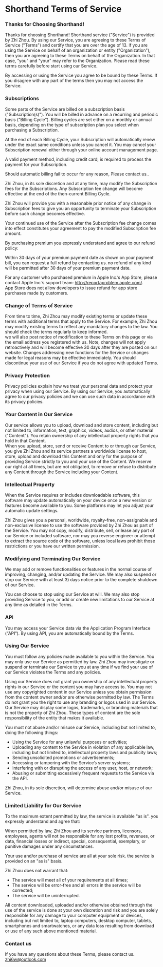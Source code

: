 # Shorthand Terms of Service


### Thanks for Choosing Shorthand!

Thanks for choosing Shorthand! Shorthand service ("Service") is provided by Zhi Zhou. By using our Service, you are agreeing to these Terms of Service ("Terms") and certify that you are over the age of 13. If you are using the Service on behalf of an organization or entity ("Organization"), then you are agreeing to these Terms on behalf of the Organization. In that case, "you" and "your" may refer to the Organization. Please read these terms carefully before start using our Service.

By accessing or using the Service you agree to be bound by these Terms. If you disagree with any part of the terms then you may not access the Service.


### Subscriptions

Some parts of the Service are billed on a subscription basis ("Subscription(s)"). You will be billed in advance on a recurring and periodic basis ("Billing Cycle"). Billing cycles are set either on a monthly or annual basis, depending on the type of subscription plan you select when purchasing a Subscription.

At the end of each Billing Cycle, your Subscription will automatically renew under the exact same conditions unless you cancel it. You may cancel your Subscription renewal either through your online account management page.

A valid payment method, including credit card, is required to process the payment for your Subscription. 

Should automatic billing fail to occur for any reason, Please contact us..

Zhi Zhou, in its sole discretion and at any time, may modify the Subscription fees for the Subscriptions. Any Subscription fee change will become effective at the end of the then-current Billing Cycle.

Zhi Zhou will provide you with a reasonable prior notice of any change in Subscription fees to give you an opportunity to terminate your Subscription before such change becomes effective.

Your continued use of the Service after the Subscription fee change comes into effect constitutes your agreement to pay the modified Subscription fee amount.

By purchasing premium you expressly understand and agree to our refund policy:

Within  30 days of your premium payment date as shown on your payment bill, you can request a full refund by contacting us. no refund of any kind will be permitted after 30 days of your premium payment date.

For any customer who purchased premium in Apple Inc.’s App Store, please contact Apple Inc.’s support team: http://reportaproblem.apple.com/.   
App Store does not allow developers to issue refund for app store purchases made by customers.


### Change of Terms of Service

From time to time, Zhi Zhou may modify existing terms or update these terms with additional terms that apply to the Service. For example, Zhi Zhou may modify existing terms to reflect any mandatory changes to the law. You should check the terms regularly to keep informed.  
we will also post notice of modification to these Terms on this page or via the email address you registered with us. Note, changes will not apply retroactively and will become effective 30 days after they are posted on our website. Changes addressing new functions for the Service or changes made for legal reasons may be effective immediately. You should discontinue your use of our Service if you do not agree with updated Terms.


### Privacy Protection

Privacy policies explain how we treat your personal data and protect your privacy when using our Service. By using our Service, you automatically agree to our privacy policies and we can use such data in accordance with its privacy policies.


### Your Content in Our Service

Our service allows you to upload, download and store content, including but not limited to, information, text, graphics, videos, audios, or other material ("Content"). You retain ownership of any intellectual property rights that you hold in that Content.   
When you upload, store, send or receive Content to or through our Service, you give Zhi Zhou and its service partners a worldwide license to host, store, upload and download this Content and only for the purpose of providing Service strictly to you and your use of the Content. We reserve our right at all times, but are not obligated, to remove or refuse to distribute any Content through the Service including your Content.


### Intellectual Property

When the Service requires or includes downloadable software, this software may update automatically on your device once a new version or features become available to you. Some platforms may let you adjust your automatic update settings.

Zhi Zhou gives you a personal, worldwide, royalty-free, non-assignable and non-exclusive license to use the software provided by Zhi Zhou as part of the Service. You may not copy, modify, distribute, sell, or lease any part of our Service or included software, nor may you reverse engineer or attempt to extract the source code of the software, unless local laws prohibit those restrictions or you have our written permission.


### Modifying and Terminating Our Service

We may add or remove functionalities or features in the normal course of improving, changing, and/or updating the Service. We may also suspend or stop our Service with at least 3) days notice prior to the complete shutdown of our Service.

You can choose to stop using our Service at will. We may also stop providing Service to you, or add or create new limitations to our Service at any time as detailed in the Terms.


### API

You may access your Service data via the Application Program Interface (“API”). By using API, you are automatically bound by the Terms.


### Using Our Service

You must follow any policies made available to you within the Service. You may only use our Service as permitted by law. Zhi Zhou may investigate or suspend or terminate our Service to you at any time if we find your use of our Service violates the Terms and any policies.

Using our Service does not grant you ownership of any intellectual property rights in our Service or the content you may have access to. You may not use any copyrighted content in our Service unless you obtain permission from the content owner and/or are otherwise permitted by law. The Terms do not grant you the right to use any branding or logos used in our Service. Our Service may display some logos, trademarks, or branding materials that is not the property of Zhi Zhou. These types of content are the sole responsibility of the entity that makes it available.

You must not abuse and/or misuse our Service, including but not limited to, doing the following things:

* Using the Service for any unlawful purposes or activities;
* Uploading any content to the Service in violation of any applicable law, including but not limited to, intellectual property laws and publicity laws;
* Sending unsolicited promotions or advertisements;
* Accessing or tampering with the Service’s server systems;
* Interfering with or disrupting the access of any user, host, or network;
* Abusing or submitting excessively frequent requests to the Service via the API.

Zhi Zhou, in its sole discretion, will determine abuse and/or misuse of our Service.


### Limited Liability for Our Service

To the maximum extent permitted by law, the service is available "as is". you expressly understand and agree that:

When permitted by law, Zhi Zhou and its service partners, licensors, employees, agents will not be responsible for any lost profits, revenues, or data, financial losses or indirect, special, consequential, exemplary, or punitive damages under any circumstances.

Your use and/or purchase of service are all at your sole risk. the service is provided on an "as is" basis.

Zhi Zhou does not warrant that:

* The service will meet all of your requirements at all times;
* The service will be error-free and all errors in the service will be corrected;
* The service will be uninterrupted.

All content downloaded, uploaded and/or otherwise obtained through the use of the service is done at your own discretion and risk and you are solely responsible for any damage to your computer equipment or devices, including but not limited to, laptop computers, desktop computer, tablets, smartphones and smartwatches, or any data loss resulting from download or use of any such above mentioned material.

### Contact us

If you have any questions about these Terms, please contact us. zhi6w@outlook.com

